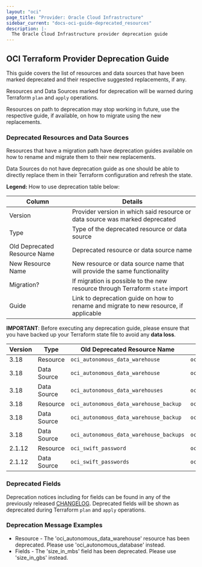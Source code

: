 ```yaml
---
layout: "oci"
page_title: "Provider: Oracle Cloud Infrastructure"
sidebar_current: "docs-oci-guide-deprecated_resources"
description: |-
  The Oracle Cloud Infrastructure provider deprecation guide
---
```


## OCI Terraform Provider Deprecation Guide

This guide covers the list of resources and data sources that have been marked deprecated and their respective suggested replacements, if any.

Resources and Data Sources marked for deprecation will be warned during Terraform `plan` and `apply`  operations.

Resources on path to deprecation may stop working in future, use the respective guide, if available, on how to migrate using the new replacements.

### Deprecated Resources and Data Sources

Resources that have a migration path have deprecation guides available on how to rename and migrate them to their new replacements.

Data Sources do not have deprecation guide as one should be able to directly replace them in their Terraform configuration and refresh the state.

**Legend:** How to use deprecation table below:

| Column                       | Details                                                              |
|------------------------------|----------------------------------------------------------------------|
| Version                      | Provider version in which said resource or data source was marked deprecated |
| Type                         | Type of the deprecated resource or data source |
| Old Deprecated Resource Name | Deprecated resource or data source name |
| New Resource Name            | New resource or data source name that will provide the same functionality |
| Migration?                   | If migration is possible to the new resource through Terraform `state` import |
| Guide                        | Link to deprecation guide on how to rename and migrate to new resource, if applicable |


**IMPORTANT**: Before executing any deprecation guide, please ensure that you have backed up your Terraform state file to avoid any **data loss**.

| Version | Type        | Old Deprecated Resource Name            | New Resource Name                   | Migration? | Guide  |
|---------|-------------|-----------------------------------------|-------------------------------------|------------|--------|
| 3.18    | Resource    | `oci_autonomous_data_warehouse`         | `oci_autonomous_database`           | Yes        | [Link](../r/database_autonomous_data_warehouse.html#deprecation-guide) |
| 3.18    | Data Source | `oci_autonomous_data_warehouse`         | `oci_autonomous_database`           | N/A        | N/A    |
| 3.18    | Data Source | `oci_autonomous_data_warehouses`        | `oci_autonomous_databases`          | N/A        | N/A    |
| 3.18    | Resource    | `oci_autonomous_data_warehouse_backup`  | `oci_autonomous_database_backup`    | Yes        | [Link](../r/database_autonomous_data_warehouse_backup.html#deprecation-guide) |
| 3.18    | Data Source | `oci_autonomous_data_warehouse_backup`  | `oci_autonomous_database_backup`    | N/A        | N/A    |
| 3.18    | Data Source | `oci_autonomous_data_warehouse_backups` | `oci_autonomous_database_backups`   | N/A        | N/A    |
| 2.1.12  | Resource    | `oci_swift_password`                    | `oci_identity_auth_token`           | No         | N/A    |
| 2.1.12  | Data Source | `oci_swift_passwords`                   | `oci_identity_auth_tokens`          | N/A        | N/A    |

### Deprecated Fields

Deprecation notices including for fields can be found in any of the previously released [CHANGELOG](https://github.com/terraform-providers/terraform-provider-oci/blob/master/CHANGELOG.md).
Deprecated fields will be shown as deprecated during Terraform `plan` and `apply` operations.

### Deprecation Message Examples

* Resource - The 'oci_autonomous_data_warehouse' resource has been deprecated. Please use 'oci_autonomous_database' instead.
* Fields - The 'size_in_mbs' field has been deprecated. Please use 'size_in_gbs' instead.
